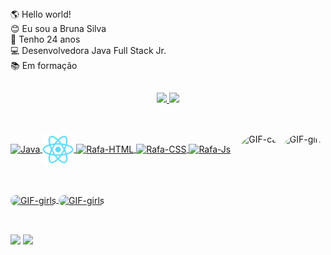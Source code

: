 <div align="left">
🌎 Hello world! <br>
😊 Eu sou a Bruna Silva <br>
🎈 Tenho 24 anos <br>
💻 Desenvolvedora Java Full Stack Jr. <br>
📚 Em formação <br>
</div>

##

<div align="center">
  <a href="https://github.com/brunalsilva">
  <img height="140em" src="https://github-readme-stats.vercel.app/api?username=brunalsilva&show_icons=true&theme=aura_dark&include_all_commits=true&count_private=true"/>
  <img height="140em" src="https://github-readme-stats.vercel.app/api/top-langs/?username=brunalsilva&layout=compact&langs_count=7&theme=aura_dark"/>
</div>
 
  ## 
  
  <div style="display: inline_block"><br>
  <img align="center" alt="Java" height="50" width="50" <img src="https://cdn.jsdelivr.net/gh/devicons/devicon/icons/java/java-plain.svg" />
  <img align="center" alt="Rafa-React" height="50" width="50" src="https://raw.githubusercontent.com/devicons/devicon/master/icons/react/react-original.svg">
  <img align="center" alt="Rafa-HTML" height="50" width="50" <img src="https://cdn.jsdelivr.net/gh/devicons/devicon/icons/html5/html5-plain.svg" />
  <img align="center" alt="Rafa-CSS" height="50" width="50" <img src="https://cdn.jsdelivr.net/gh/devicons/devicon/icons/css3/css3-plain.svg" />
  <img align="center" alt="Rafa-Js" height="50" width="50" <img src="https://cdn.jsdelivr.net/gh/devicons/devicon/icons/javascript/javascript-plain.svg" />
  <img align="right" alt="GIF-girls" height="220" style="border-radius:50px;" src="https://user-images.githubusercontent.com/90981638/141024396-ccd21537-583d-44b9-a554-284eb37d63df.gif">
  <img align="right" alt="GIF-cat" height="220" style="border-radius:50px;" src="https://user-images.githubusercontent.com/90981638/141019576-5c0b69c1-1ea7-4019-805a-f5028f0a304b.gif">
    </dif>
  
   ##
  
<div style="display: inline_block"><br>
  <img align="center" alt="GIF-girls" height="150" style="border-radius:50px;" src="https://user-images.githubusercontent.com/90981638/141023056-45ba58ad-3977-4168-9b0f-d38ec1734b96.gif">
  <img align="center" alt="GIF-girls" height="150" style="border-radius:50px;" src="https://user-images.githubusercontent.com/90981638/141023418-dcc1c7ef-0166-4771-9c19-58cd48c7146c.gif">
  </dif>
  
 ##
  <br>
  <div> 
    <a href="https://www.linkedin.com/in/bruna-silva-671402224/" target="_blank"><img src="https://img.shields.io/badge/-LinkedIn-%230077B5?style=for-the-badge&logo=linkedin&logoColor=white" target="_blank"></a> 
  <a href = "mailto:beyss21@gmail.com"><img src="https://img.shields.io/badge/-Gmail-%23333?style=for-the-badge&logo=gmail&logoColor=white" target="_blank"></a>
 </div>
  

<!--
**brunalsilva/brunalsilva** is a ✨ _special_ ✨ repository because its `README.md` (this file) appears on your GitHub profile.


